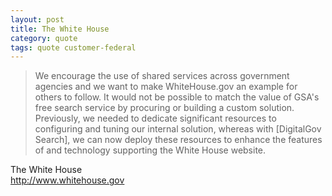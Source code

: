```yaml
---
layout: post
title: The White House
category: quote
tags: quote customer-federal
---
```


> We encourage the use of shared services across government agencies and we want to make WhiteHouse.gov an example for others to follow. It would not be possible to match the value of GSA's free search service by procuring or building a custom solution. Previously, we needed to dedicate significant resources to configuring and tuning our internal solution, whereas with [DigitalGov Search], we can now deploy these resources to enhance the features of and technology supporting the White House website.

The White House  
<http://www.whitehouse.gov>